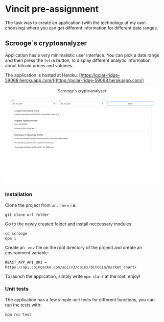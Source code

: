 # Vincit pre-assignment

The task was to create an application (with the technology of my own choosing) where you can get different information for different date ranges.

## Scrooge`s cryptoanalyzer

Application has a very minimalistic user interface. You can pick a date range and then press the `fetch` button, to display different analytic information about bitcoin prices and volumes.

The application is hosted at Heroku:
[https://polar-ridge-59068.herokuapp.com/](https://polar-ridge-59068.herokuapp.com/)

![Application screenshot](app.png)

### Installation

Clone the project from `url here` i.e.

```[cmd]
git clone url folder
```

Go to the newly created folder and install neccessary modules:

```[cmd]
cd scrooge
npm i
```

Create an `.env` file on the root directory of the project and create an environment variable:

```[cmd]
REACT_APP_API_URI = https://api.coingecko.com/api/v3/coins/bitcoin/market_chart/
```

To launch the application, simply write `npm start` at the root, enjoy!

### Unit tests

The application has a few simple unit tests for different functions, you can run the tests with:

```[cmd]
npm run test
```
